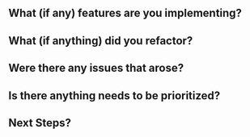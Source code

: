 **What (if any) features are you implementing?**
-
**What (if anything) did you refactor?**
-
**Were there any issues that arose?**
-
**Is there anything needs to be prioritized?**
-
**Next Steps?**
- 
